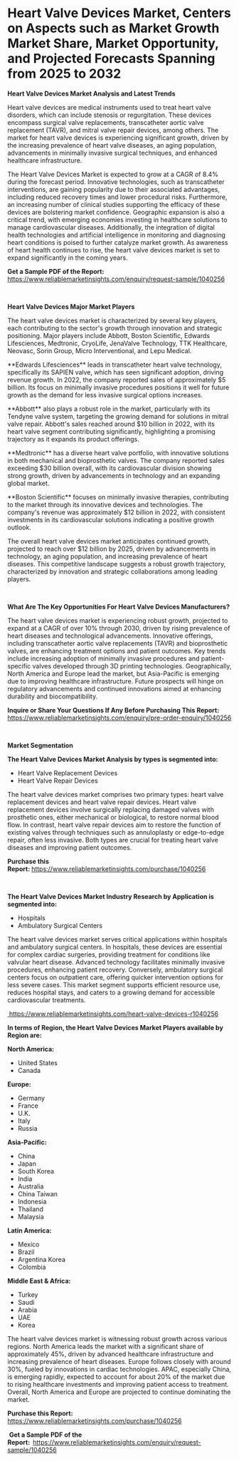 <p><h1>Heart Valve Devices Market, Centers on Aspects such as Market Growth Market Share, Market Opportunity, and Projected Forecasts Spanning from 2025 to 2032</h1></p><p><strong>Heart Valve Devices Market Analysis and Latest Trends</strong></p>
<p><p>Heart valve devices are medical instruments used to treat heart valve disorders, which can include stenosis or regurgitation. These devices encompass surgical valve replacements, transcatheter aortic valve replacement (TAVR), and mitral valve repair devices, among others. The market for heart valve devices is experiencing significant growth, driven by the increasing prevalence of heart valve diseases, an aging population, advancements in minimally invasive surgical techniques, and enhanced healthcare infrastructure.</p><p>The Heart Valve Devices Market is expected to grow at a CAGR of 8.4% during the forecast period. Innovative technologies, such as transcatheter interventions, are gaining popularity due to their associated advantages, including reduced recovery times and lower procedural risks. Furthermore, an increasing number of clinical studies supporting the efficacy of these devices are bolstering market confidence. Geographic expansion is also a critical trend, with emerging economies investing in healthcare solutions to manage cardiovascular diseases. Additionally, the integration of digital health technologies and artificial intelligence in monitoring and diagnosing heart conditions is poised to further catalyze market growth. As awareness of heart health continues to rise, the heart valve devices market is set to expand significantly in the coming years.</p></p>
<p><strong>Get a Sample PDF of the Report:&nbsp;</strong> <a href="https://www.reliablemarketinsights.com/enquiry/request-sample/1040256?utm_campaign=2441&utm_medium=2&utm_source=Github&utm_content=ia&utm_term=13042025&utm_id=heart-valve-devices">https://www.reliablemarketinsights.com/enquiry/request-sample/1040256</a></p>
<p>&nbsp;</p>
<p><strong>Heart Valve Devices Major Market Players</strong></p>
<p><p>The heart valve devices market is characterized by several key players, each contributing to the sector's growth through innovation and strategic positioning. Major players include Abbott, Boston Scientific, Edwards Lifesciences, Medtronic, CryoLife, JenaValve Technology, TTK Healthcare, Neovasc, Sorin Group, Micro Interventional, and Lepu Medical. </p><p>**Edwards Lifesciences** leads in transcatheter heart valve technology, specifically its SAPIEN valve, which has seen significant adoption, driving revenue growth. In 2022, the company reported sales of approximately $5 billion. Its focus on minimally invasive procedures positions it well for future growth as the demand for less invasive surgical options increases.</p><p>**Abbott** also plays a robust role in the market, particularly with its Tendyne valve system, targeting the growing demand for solutions in mitral valve repair. Abbott's sales reached around $10 billion in 2022, with its heart valve segment contributing significantly, highlighting a promising trajectory as it expands its product offerings.</p><p>**Medtronic** has a diverse heart valve portfolio, with innovative solutions in both mechanical and bioprosthetic valves. The company reported sales exceeding $30 billion overall, with its cardiovascular division showing strong growth, driven by advancements in technology and an expanding global market. </p><p>**Boston Scientific** focuses on minimally invasive therapies, contributing to the market through its innovative devices and technologies. The company's revenue was approximately $12 billion in 2022, with consistent investments in its cardiovascular solutions indicating a positive growth outlook.</p><p>The overall heart valve devices market anticipates continued growth, projected to reach over $12 billion by 2025, driven by advancements in technology, an aging population, and increasing prevalence of heart diseases. This competitive landscape suggests a robust growth trajectory, characterized by innovation and strategic collaborations among leading players.</p></p>
<p>&nbsp;</p>
<p><strong>What Are The Key Opportunities For Heart Valve Devices Manufacturers?</strong></p>
<p><p>The heart valve devices market is experiencing robust growth, projected to expand at a CAGR of over 10% through 2030, driven by rising prevalence of heart diseases and technological advancements. Innovative offerings, including transcatheter aortic valve replacements (TAVR) and bioprosthetic valves, are enhancing treatment options and patient outcomes. Key trends include increasing adoption of minimally invasive procedures and patient-specific valves developed through 3D printing technologies. Geographically, North America and Europe lead the market, but Asia-Pacific is emerging due to improving healthcare infrastructure. Future prospects will hinge on regulatory advancements and continued innovations aimed at enhancing durability and biocompatibility.</p></p>
<p><strong>Inquire or Share Your Questions If Any Before Purchasing This Report:</strong> <a href="https://www.reliablemarketinsights.com/enquiry/pre-order-enquiry/1040256?utm_campaign=2441&utm_medium=2&utm_source=Github&utm_content=ia&utm_term=13042025&utm_id=heart-valve-devices">https://www.reliablemarketinsights.com/enquiry/pre-order-enquiry/1040256</a></p>
<p>&nbsp;</p>
<p><strong>Market Segmentation</strong></p>
<p><strong>The Heart Valve Devices Market Analysis by types is segmented into:</strong></p>
<p><ul><li>Heart Valve Replacement Devices</li><li>Heart Valve Repair Devices</li></ul></p>
<p><p>The heart valve devices market comprises two primary types: heart valve replacement devices and heart valve repair devices. Heart valve replacement devices involve surgically replacing damaged valves with prosthetic ones, either mechanical or biological, to restore normal blood flow. In contrast, heart valve repair devices aim to restore the function of existing valves through techniques such as annuloplasty or edge-to-edge repair, often less invasive. Both types are crucial for treating heart valve diseases and improving patient outcomes.</p></p>
<p><strong>Purchase this Report:&nbsp;</strong><a href="https://www.reliablemarketinsights.com/purchase/1040256?utm_campaign=2441&utm_medium=2&utm_source=Github&utm_content=ia&utm_term=13042025&utm_id=heart-valve-devices">https://www.reliablemarketinsights.com/purchase/1040256</a></p>
<p>&nbsp;</p>
<p><strong>The Heart Valve Devices Market Industry Research by Application is segmented into:</strong></p>
<p><ul><li>Hospitals</li><li>Ambulatory Surgical Centers</li></ul></p>
<p><p>The heart valve devices market serves critical applications within hospitals and ambulatory surgical centers. In hospitals, these devices are essential for complex cardiac surgeries, providing treatment for conditions like valvular heart disease. Advanced technology facilitates minimally invasive procedures, enhancing patient recovery. Conversely, ambulatory surgical centers focus on outpatient care, offering quicker intervention options for less severe cases. This market segment supports efficient resource use, reduces hospital stays, and caters to a growing demand for accessible cardiovascular treatments.</p></p>
<p><a href="https://www.reliablemarketinsights.com/heart-valve-devices-r1040256?utm_campaign=2441&utm_medium=2&utm_source=Github&utm_content=ia&utm_term=13042025&utm_id=heart-valve-devices">&nbsp;https://www.reliablemarketinsights.com/heart-valve-devices-r1040256</a></p>
<p><strong>In terms of Region, the Heart Valve Devices Market Players available by Region are:</strong></p>
<p>
    <p> <strong> North America: </strong>
        <ul>
            <li>United States</li>
            <li>Canada</li>
        </ul>
        </p> 
    <p> <strong> Europe: </strong>
        <ul>
            <li>Germany</li>
            <li>France</li>
            <li>U.K.</li>
            <li>Italy</li>
            <li>Russia</li>
        </ul>
        </p> 
    <p> <strong> Asia-Pacific: </strong>
        <ul>
            <li>China</li>
            <li>Japan</li>
            <li>South Korea</li>
            <li>India</li>
            <li>Australia</li>
            <li>China Taiwan</li>
            <li>Indonesia</li>
            <li>Thailand</li>
            <li>Malaysia</li>
        </ul>
        </p> 
    <p> <strong> Latin America: </strong>
        <ul>
            <li>Mexico</li>
            <li>Brazil</li>
            <li>Argentina Korea</li>
            <li>Colombia</li>
        </ul>
        </p> 
    <p> <strong> Middle East & Africa: </strong>
        <ul>
            <li>Turkey</li>
            <li>Saudi</li>
            <li>Arabia</li>
            <li>UAE</li>
            <li>Korea</li>
        </ul>
    </p>
    </p>
<p><p>The heart valve devices market is witnessing robust growth across various regions. North America leads the market with a significant share of approximately 45%, driven by advanced healthcare infrastructure and increasing prevalence of heart diseases. Europe follows closely with around 30%, fueled by innovations in cardiac technologies. APAC, especially China, is emerging rapidly, expected to account for about 20% of the market due to rising healthcare investments and improving patient access to treatment. Overall, North America and Europe are projected to continue dominating the market.</p></p>
<p><strong>Purchase this Report: </strong><a href="https://www.reliablemarketinsights.com/purchase/1040256?utm_campaign=2441&utm_medium=2&utm_source=Github&utm_content=ia&utm_term=13042025&utm_id=heart-valve-devices">https://www.reliablemarketinsights.com/purchase/1040256</a></p>
<p>&nbsp;<strong>Get a Sample PDF of the Report:&nbsp;&nbsp;</strong><a href="https://www.reliablemarketinsights.com/enquiry/request-sample/1040256?utm_campaign=2441&utm_medium=2&utm_source=Github&utm_content=ia&utm_term=13042025&utm_id=heart-valve-devices">https://www.reliablemarketinsights.com/enquiry/request-sample/1040256</a></p>
<p><strong></strong></p>
<p><p></p><p></p><p></p></p>